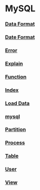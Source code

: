 MySQL
===

### [Data Format](./DataFormat.md)
### [Date Format](./DateFormat.md)
### [Error](./Error.md)
### [Explain](./Explain.md)
### [Function](./Function.md)
### [Index](./Index.md)
### [Load Data](./LoadData.md)
### [mysql](./mysql.md)
### [Partition](./Partition.md)
### [Process](./Process.md)
### [Table](./Table.md)
### [User](./User.md)
### [View](./View.md)

